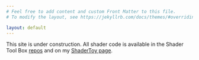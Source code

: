 ```yaml
---
# Feel free to add content and custom Front Matter to this file.
# To modify the layout, see https://jekyllrb.com/docs/themes/#overriding-theme-defaults

layout: default
---
```


This site is under construction. All shader code is available in the Shader Tool Box [repos](https://github.com/EFV0804/shader_tool_box) and on my [ShaderToy page](https://www.shadertoy.com/profile/?show=shaders).

<script type="text/javascript" src="https://rawgit.com/patriciogonzalezvivo/glslCanvas/master/dist/GlslCanvas.js"></script>

<div class="grid-container" style="text-align:center">

  <div class="float-child">
<canvas class="glslCanvas" data-fragment-url="shader_frags/rgb2hsl_polarCoordinates.frag" width="350" height="350"></canvas>
  </div>

  <div class="float-child">
<canvas class="glslCanvas" data-fragment-url="shader_frags/voronoi.frag" width="350" height="350"></canvas>
  </div>

  <div class="float-child">
<canvas class="glslCanvas" data-fragment-url="shader_frags/galaxy.frag" width="350" height="350"></canvas>
  </div>
  <div class="float-child">
<canvas class="glslCanvas" data-fragment-url="shader_frags/sky.frag" width="350" height="350"></canvas>
  </div>

</div>


<!-- <div>
<canvas class="glslCanvas" data-fragment-url="shader_frags/oil_stain.frag" width="350" height="350"></canvas>
</div>
<div>
<canvas class="glslCanvas" data-fragment-url="shader_frags/fbm_warp.frag" width="350" height="350"></canvas>
</div>
<div>
<canvas class="glslCanvas" data-fragment-url="shader_frags/rgb2hsl_polarCoordinates.frag" width="350" height="350"></canvas>
</div>
<div>
<canvas class="glslCanvas" data-fragment-url="shader_frags/voronoi.frag" width="350" height="350"></canvas>
</div>
<div>
<canvas class="glslCanvas" data-fragment-url="shader_frags/galaxy.frag" width="350" height="350"></canvas>
</div>
<div>
<canvas class="glslCanvas" data-fragment-url="shader_frags/sky.frag" width="350" height="350"></canvas>
</div> -->